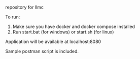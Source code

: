 repository for llmc

To run:
1. Make sure you have docker and docker compose installed
2. Run start.bat (for windows) or start.sh (for linux)

Application will be available at localhost:8080

Sample postman script is included.

